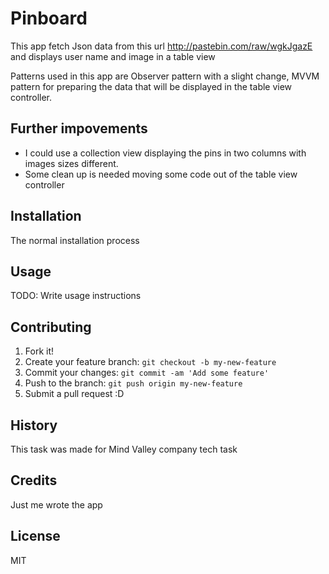 # Pinboard
This app fetch Json data from this url http://pastebin.com/raw/wgkJgazE and displays user name and image in a table view

Patterns used in this app are Observer pattern with a slight change, MVVM pattern for preparing the data that will be displayed in the table view controller.

## Further impovements
- I could use a collection view displaying the pins in two columns with images sizes different.
- Some clean up is needed moving some code out of the table view controller
## Installation
The normal installation process
## Usage
TODO: Write usage instructions
## Contributing
1. Fork it!
2. Create your feature branch: `git checkout -b my-new-feature`
3. Commit your changes: `git commit -am 'Add some feature'`
4. Push to the branch: `git push origin my-new-feature`
5. Submit a pull request :D
## History
This task was made for Mind Valley company tech task
## Credits
Just me wrote the app
## License
MIT
